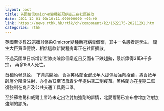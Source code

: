 ```yaml
---
layout: post
title: 英國相信Omicron變種新冠病毒正在社區擴散
date: 2021-12-01 03:10:11.000000000 +08:00
link: https://news.rthk.hk/rthk/ch/component/k2/1622175-20211201.htm
categories: rthk
---
```


英國至少有22宗確診感染Omicron變種新冠病毒個案，其中一名患者是學生。 衛生大臣賈偉德說，相信這款新變種病毒正在社區擴散。

不過英國單日新增新型肺炎確診個案近日反而有下跌趨勢，最新錄得3萬9千多宗， 再多159人死亡。

首相約翰遜說， 下月尾開始，會為英格蘭全部成年人提供加強劑疫苗，將會按年齡層分階段注射，亦會為12至15歲青少年提供第二劑疫苗。英格蘭亦在星期二恢復強制在商店及公共交通工具戴口罩。

至於蘇格蘭和威爾士暫時未定出注射加強劑的詳情，北愛爾蘭已宣布會增加注射加強劑的診所。
